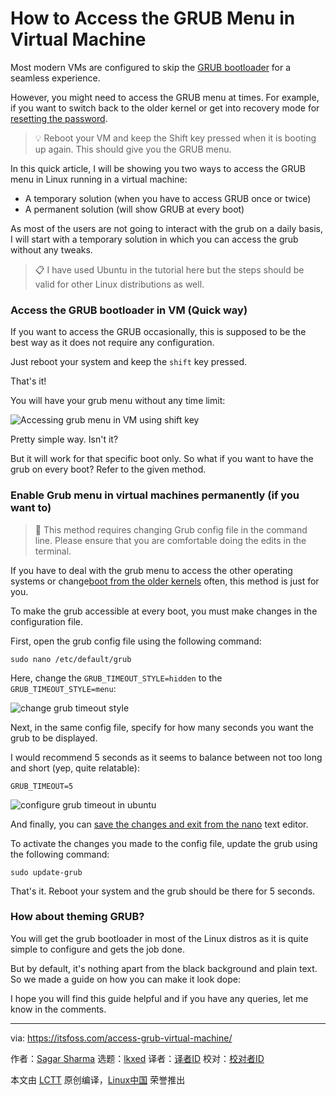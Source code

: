 [#]: subject: "How to Access the GRUB Menu in Virtual Machine"
[#]: via: "https://itsfoss.com/access-grub-virtual-machine/"
[#]: author: "Sagar Sharma https://itsfoss.com/author/sagar/"
[#]: collector: "lkxed"
[#]: translator: " "
[#]: reviewer: " "
[#]: publisher: " "
[#]: url: " "

How to Access the GRUB Menu in Virtual Machine
======

Most modern VMs are configured to skip the [GRUB bootloader][1] for a seamless experience.

However, you might need to access the GRUB menu at times. For example, if you want to switch back to the older kernel or get into recovery mode for [resetting the password][2].

> 💡 Reboot your VM and keep the Shift key pressed when it is booting up again. This should give you the GRUB menu.

In this quick article, I will be showing you two ways to access the GRUB menu in Linux running in a virtual machine:

- A temporary solution (when you have to access GRUB once or twice)
- A permanent solution (will show GRUB at every boot)

As most of the users are not going to interact with the grub on a daily basis, I will start with a temporary solution in which you can access the grub without any tweaks.

> 📋 I have used Ubuntu in the tutorial here but the steps should be valid for other Linux distributions as well.

### Access the GRUB bootloader in VM (Quick way)

If you want to access the GRUB occasionally, this is supposed to be the best way as it does not require any configuration.

Just reboot your system and keep the `shift` key pressed.

That's it!

You will have your grub menu without any time limit:

![Accessing grub menu in VM using shift key][3]

Pretty simple way. Isn't it?

But it will work for that specific boot only. So what if you want to have the grub on every boot? Refer to the given method.

### Enable Grub menu in virtual machines permanently (if you want to)

> 🚧 This method requires changing Grub config file in the command line. Please ensure that you are comfortable doing the edits in the terminal.

If you have to deal with the grub menu to access the other operating systems or change[boot from the older kernels][4] often, this method is just for you.

To make the grub accessible at every boot, you must make changes in the configuration file.

First, open the grub config file using the following command:

```
sudo nano /etc/default/grub
```

Here, change the `GRUB_TIMEOUT_STYLE=hidden` to the `GRUB_TIMEOUT_STYLE=menu`:

![change grub timeout style][5]

Next, in the same config file, specify for how many seconds you want the grub to be displayed.

I would recommend 5 seconds as it seems to balance between not too long and short (yep, quite relatable):

```
GRUB_TIMEOUT=5
```

![configure grub timeout in ubuntu][6]

And finally, you can [save the changes and exit from the nano][7] text editor.

To activate the changes you made to the config file, update the grub using the following command:

```
sudo update-grub
```

That's it. Reboot your system and the grub should be there for 5 seconds.

### How about theming GRUB?

You will get the grub bootloader in most of the Linux distros as it is quite simple to configure and gets the job done.

But by default, it's nothing apart from the black background and plain text. So we made a guide on how you can make it look dope:

I hope you will find this guide helpful and if you have any queries, let me know in the comments.

--------------------------------------------------------------------------------

via: https://itsfoss.com/access-grub-virtual-machine/

作者：[Sagar Sharma][a]
选题：[lkxed][b]
译者：[译者ID](https://github.com/译者ID)
校对：[校对者ID](https://github.com/校对者ID)

本文由 [LCTT](https://github.com/LCTT/TranslateProject) 原创编译，[Linux中国](https://linux.cn/) 荣誉推出

[a]: https://itsfoss.com/author/sagar/
[b]: https://github.com/lkxed/
[1]: https://itsfoss.com/what-is-grub/
[2]: https://itsfoss.com/how-to-hack-ubuntu-password/
[3]: https://itsfoss.com/content/images/2023/07/access-GRUB-in-Ubuntu-VM.gif
[4]: https://itsfoss.com/boot-older-kernel-default/
[5]: https://itsfoss.com/content/images/2023/07/change-grub-style.webp
[6]: https://itsfoss.com/content/images/2023/07/configure-grub-timeout-in-ubuntu.webp
[7]: https://linuxhandbook.com/nano-save-exit/
